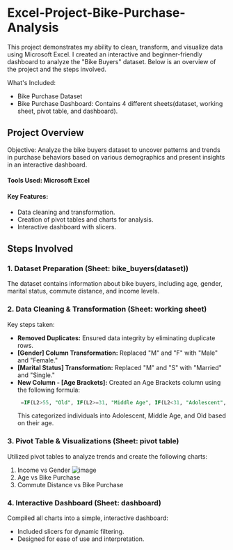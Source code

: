# Excel-Project-Bike-Purchase-Analysis
This project demonstrates my ability to clean, transform, and visualize data using Microsoft Excel. I created an interactive and beginner-friendly dashboard to analyze the "Bike Buyers" dataset. Below is an overview of the project and the steps involved.

What's Included:
- Bike Purchase Dataset
- Bike Purchase Dashboard: Contains 4 different sheets(dataset, working sheet, pivot table, and dashboard).

## Project Overview
Objective: Analyze the bike buyers dataset to uncover patterns and trends in purchase behaviors based on various demographics and present insights in an interactive dashboard.

#### Tools Used: Microsoft Excel

#### Key Features:
- Data cleaning and transformation.
- Creation of pivot tables and charts for analysis.
- Interactive dashboard with slicers.

## Steps Involved

### 1. Dataset Preparation (Sheet: bike_buyers(dataset))
The dataset contains information about bike buyers, including age, gender, marital status, commute distance, and income levels.

### 2. Data Cleaning & Transformation (Sheet: working sheet)
Key steps taken:   
- **Removed Duplicates:** Ensured data integrity by eliminating duplicate rows.
- **[Gender] Column Transformation:** Replaced "M" and "F" with "Male" and "Female."
- **[Marital Status] Transformation:** Replaced "M" and "S" with "Married" and "Single."
- **New Column - [Age Brackets]:** Created an Age Brackets column using the following formula:
  ```sql
   =IF(L2>55, "Old", IF(L2>=31, "Middle Age", IF(L2<31, "Adolescent", "Invalid")))
  ```
  This categorized individuals into Adolescent, Middle Age, and Old based on their age.

### 3. Pivot Table & Visualizations (Sheet: pivot table)
Utilized pivot tables to analyze trends and create the following charts:
1. Income vs Gender
   ![image](https://github.com/user-attachments/assets/470efe1e-5fe9-4320-af32-f476117f18f3)
3. Age vs Bike Purchase
2. Commute Distance vs Bike Purchase

### 4. Interactive Dashboard (Sheet: dashboard)
Compiled all charts into a simple, interactive dashboard:
- Included slicers for dynamic filtering.
- Designed for ease of use and interpretation.

